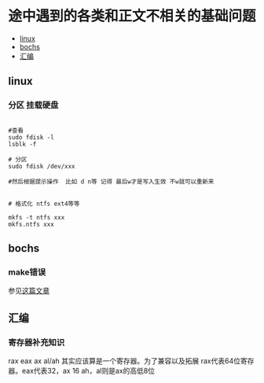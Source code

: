 # 途中遇到的各类和正文不相关的基础问题

- [linux](#linux)
- [bochs](#bochs)
- [汇编](#asm)



<div id ="linux"><h2>linux</h2</div>

### 分区 挂载硬盘

```shell

#查看 
sudo fdisk -l
lsblk -f

# 分区
sudo fdisk /dev/xxx

#然后根据提示操作  比如 d n等 记得 最后w才是写入生效 不w就可以重新来


# 格式化 ntfs ext4等等

mkfs -t ntfs xxx
mkfs.ntfs xxx
```

<div id="bochs"><h2>bochs</h2></div>

### make错误

参见[这篇文章](https://www.cnblogs.com/oasisyang/p/15358137.html)


<div id ="asm"><h2>汇编</h2</div>

### 寄存器补充知识

rax eax ax al/ah 其实应该算是一个寄存器。为了兼容以及拓展
rax代表64位寄存器。eax代表32，ax 16  ah，al则是ax的高低8位